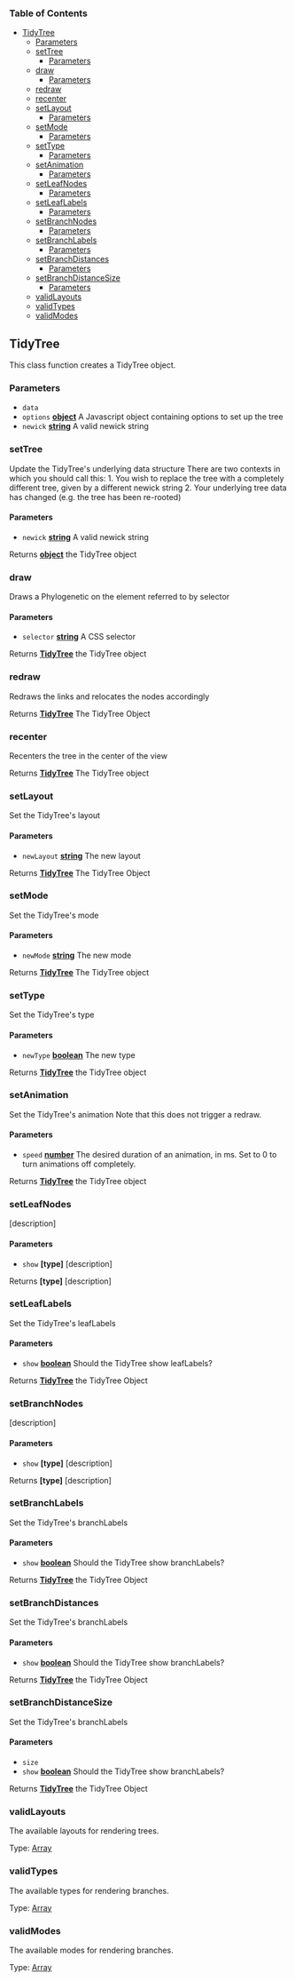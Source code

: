 <!-- Generated by documentation.js. Update this documentation by updating the source code. -->

### Table of Contents

-   [TidyTree][1]
    -   [Parameters][2]
    -   [setTree][3]
        -   [Parameters][4]
    -   [draw][5]
        -   [Parameters][6]
    -   [redraw][7]
    -   [recenter][8]
    -   [setLayout][9]
        -   [Parameters][10]
    -   [setMode][11]
        -   [Parameters][12]
    -   [setType][13]
        -   [Parameters][14]
    -   [setAnimation][15]
        -   [Parameters][16]
    -   [setLeafNodes][17]
        -   [Parameters][18]
    -   [setLeafLabels][19]
        -   [Parameters][20]
    -   [setBranchNodes][21]
        -   [Parameters][22]
    -   [setBranchLabels][23]
        -   [Parameters][24]
    -   [setBranchDistances][25]
        -   [Parameters][26]
    -   [setBranchDistanceSize][27]
        -   [Parameters][28]
    -   [validLayouts][29]
    -   [validTypes][30]
    -   [validModes][31]

## TidyTree

This class function creates a TidyTree object.

### Parameters

-   `data`  
-   `options` **[object][32]** A Javascript object containing options to set up the tree
-   `newick` **[string][33]** A valid newick string

### setTree

Update the TidyTree's underlying data structure
There are two contexts in which you should call this:
	1\. You wish to replace the tree with a completely different tree, given by a different newick string
	2\. Your underlying tree data has changed (e.g. the tree has been re-rooted)

#### Parameters

-   `newick` **[string][33]** A valid newick string

Returns **[object][32]** the TidyTree object

### draw

Draws a Phylogenetic on the element referred to by selector

#### Parameters

-   `selector` **[string][33]** A CSS selector

Returns **[TidyTree][34]** the TidyTree object

### redraw

Redraws the links and relocates the nodes accordingly

Returns **[TidyTree][34]** The TidyTree Object

### recenter

Recenters the tree in the center of the view

Returns **[TidyTree][34]** The TidyTree object

### setLayout

Set the TidyTree's layout

#### Parameters

-   `newLayout` **[string][33]** The new layout

Returns **[TidyTree][34]** The TidyTree Object

### setMode

Set the TidyTree's mode

#### Parameters

-   `newMode` **[string][33]** The new mode

Returns **[TidyTree][34]** The TidyTree object

### setType

Set the TidyTree's type

#### Parameters

-   `newType` **[boolean][35]** The new type

Returns **[TidyTree][34]** the TidyTree object

### setAnimation

Set the TidyTree's animation
Note that this does not trigger a redraw.

#### Parameters

-   `speed` **[number][36]** The desired duration of an animation, in ms. Set to 0 to turn animations off completely.

Returns **[TidyTree][34]** the TidyTree object

### setLeafNodes

[description]

#### Parameters

-   `show` **\[type]** [description]

Returns **\[type]** [description]

### setLeafLabels

Set the TidyTree's leafLabels

#### Parameters

-   `show` **[boolean][35]** Should the TidyTree show leafLabels?

Returns **[TidyTree][34]** the TidyTree Object

### setBranchNodes

[description]

#### Parameters

-   `show` **\[type]** [description]

Returns **\[type]** [description]

### setBranchLabels

Set the TidyTree's branchLabels

#### Parameters

-   `show` **[boolean][35]** Should the TidyTree show branchLabels?

Returns **[TidyTree][34]** the TidyTree Object

### setBranchDistances

Set the TidyTree's branchLabels

#### Parameters

-   `show` **[boolean][35]** Should the TidyTree show branchLabels?

Returns **[TidyTree][34]** the TidyTree Object

### setBranchDistanceSize

Set the TidyTree's branchLabels

#### Parameters

-   `size`  
-   `show` **[boolean][35]** Should the TidyTree show branchLabels?

Returns **[TidyTree][34]** the TidyTree Object

### validLayouts

The available layouts for rendering trees.

Type: [Array][37]

### validTypes

The available types for rendering branches.

Type: [Array][37]

### validModes

The available modes for rendering branches.

Type: [Array][37]

[1]: #tidytree

[2]: #parameters

[3]: #settree

[4]: #parameters-1

[5]: #draw

[6]: #parameters-2

[7]: #redraw

[8]: #recenter

[9]: #setlayout

[10]: #parameters-3

[11]: #setmode

[12]: #parameters-4

[13]: #settype

[14]: #parameters-5

[15]: #setanimation

[16]: #parameters-6

[17]: #setleafnodes

[18]: #parameters-7

[19]: #setleaflabels

[20]: #parameters-8

[21]: #setbranchnodes

[22]: #parameters-9

[23]: #setbranchlabels

[24]: #parameters-10

[25]: #setbranchdistances

[26]: #parameters-11

[27]: #setbranchdistancesize

[28]: #parameters-12

[29]: #validlayouts

[30]: #validtypes

[31]: #validmodes

[32]: https://developer.mozilla.org/docs/Web/JavaScript/Reference/Global_Objects/Object

[33]: https://developer.mozilla.org/docs/Web/JavaScript/Reference/Global_Objects/String

[34]: #tidytree

[35]: https://developer.mozilla.org/docs/Web/JavaScript/Reference/Global_Objects/Boolean

[36]: https://developer.mozilla.org/docs/Web/JavaScript/Reference/Global_Objects/Number

[37]: https://developer.mozilla.org/docs/Web/JavaScript/Reference/Global_Objects/Array
